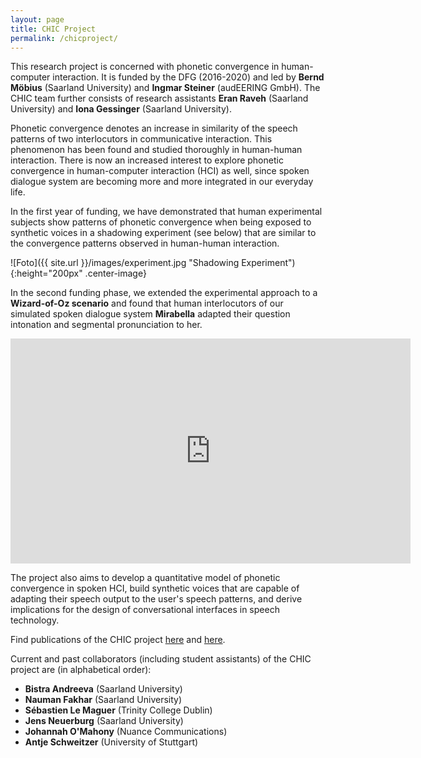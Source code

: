```yaml
---
layout: page
title: CHIC Project
permalink: /chicproject/
---
```


This research project is concerned with phonetic convergence in human-computer interaction. It is funded by the DFG (2016-2020) and led by <strong>Bernd Möbius</strong> (Saarland University) and <strong>Ingmar Steiner</strong> (audEERING GmbH). The CHIC team further consists of research assistants <strong>Eran Raveh</strong> (Saarland University) and <strong>Iona Gessinger</strong> (Saarland University).

Phonetic convergence denotes an increase in similarity of the speech patterns of two interlocutors in communicative interaction. This phenomenon has been found and studied thoroughly in human-human interaction. There is now an increased interest to explore phonetic convergence in human-computer interaction (HCI) as well, since spoken dialogue system are becoming more and more integrated in our everyday life.

In the first year of funding, we have demonstrated that human experimental subjects show patterns of phonetic convergence when being exposed to synthetic voices in a shadowing experiment (see below) that are similar to the convergence patterns observed in human-human interaction.

![Foto]({{ site.url }}/images/experiment.jpg "Shadowing Experiment"){:height="200px" .center-image}

In the second funding phase, we extended the experimental approach to a <strong>Wizard-of-Oz scenario</strong> and found that human interlocutors of our simulated spoken dialogue system <strong>Mirabella</strong> adapted their question intonation and segmental pronunciation to her.

<iframe width="640" height="360" src="https://player.vimeo.com/video/434146823" frameborder="0" allow="autoplay; fullscreen" allowfullscreen></iframe>

The project also aims to develop a quantitative model of phonetic convergence in spoken HCI, build synthetic voices that are capable of adapting their speech output to the user's speech patterns, and derive implications for the design of conversational interfaces in speech technology.

Find publications of the CHIC project <a href="https://ioonaa.github.io/publications/" target="_blank" rel="noopener">here</a> and <a href="https://www.mmci.uni-saarland.de/en/eraveh" target="_blank" rel="noopener">here</a>.

Current and past collaborators (including student assistants) of the CHIC project are (in alphabetical order):
<ul>
  <li><strong>Bistra Andreeva</strong> (Saarland University)</li>
  <li><strong>Nauman Fakhar</strong> (Saarland University)</li>
  <li><strong>Sébastien Le Maguer</strong> (Trinity College Dublin)</li>
  <li><strong>Jens Neuerburg</strong> (Saarland University)</li>
  <li><strong>Johannah O'Mahony</strong> (Nuance Communications)</li>
  <li><strong>Antje Schweitzer</strong> (University of Stuttgart)</li>
  <!-- <li><strong>Ingo Siegert</strong> (Otto-von-Guericke University, Magdeburg)</li> -->
</ul> 
